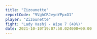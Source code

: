 ```yaml
---
title: "Zizounette"
reportCode: "9VghCRJvynYPpxG1"
player: "Zizounette"
fight: "Lady Vashj - Wipe 7 (48%)"
date: 2021-10-10T19:07:58.024000+00:00
---
```


